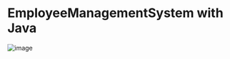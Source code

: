 # EmployeeManagementSystem with Java
![image](https://user-images.githubusercontent.com/116680886/226457209-0a04809a-d743-4aed-b0ef-59bb910bd347.png)
